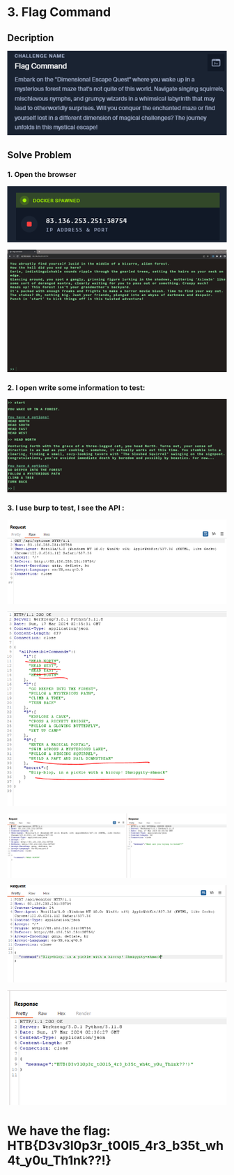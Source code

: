 # 3. Flag Command

## Decription

![](./Image/1.PNG)

## Solve Problem

### 1. Open the browser

![](./Image/2.PNG)

![](./Image/3.PNG)


### 2. I open write some information to test:

![](./Image/4.PNG)

### 3. I use burp to test, I see the API :

![](./Image/5.PNG)

![](./Image/6.PNG)

![](./Image/7.PNG)

![](./Image/8.PNG)

![](./Image/9.PNG)

# We have the flag: HTB{D3v3l0p3r_t00l5_4r3_b35t_wh4t_y0u_Th1nk??!}
